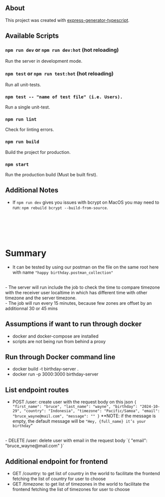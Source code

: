 ## About

This project was created with [express-generator-typescript](https://github.com/seanpmaxwell/express-generator-typescript).


## Available Scripts

### `npm run dev` or `npm run dev:hot` (hot reloading)

Run the server in development mode.

### `npm test` or `npm run test:hot` (hot reloading)

Run all unit-tests.

### `npm test -- "name of test file" (i.e. Users).`

Run a single unit-test.

### `npm run lint`

Check for linting errors.

### `npm run build`

Build the project for production.

### `npm start`

Run the production build (Must be built first).


## Additional Notes

- If `npm run dev` gives you issues with bcrypt on MacOS you may need to run: `npm rebuild bcrypt --build-from-source`. 
<br>
<br>
<br>
<br>

# Summary
- It can be tested by using our postman on the file on the same root here with name `"happy birthday.postman_collection"`
<br>
- The server will run include the job to check the time to compare timezone with the receiver user localtime in which has different time with other timezone and the server timezone.
<br>
- The job will run every 15 minutes, because few zones are offset by an additionnal 30 or 45 mins

## Assumptions if want to run through docker
- docker and docker-compose are installed
- scripts are not being run from behind a proxy

## Run through Docker command line
- docker build -t birthday-server .
- docker run -p 3000:3000 birthday-server


## List endpoint routes
- POST /user: create user with the request body on this json
`{
    "first_name": "bruce",
    "last_name": "wayne",
    "birthday": "2024-10-29",
    "country": "Indonesia",
    "timezone": "Pacific/Samoa",
    "email": "bruce_wayne@mail.com",
    "message": ""
}`
**NOTE: if the message is empty, the default message will be `"Hey, {full_name} it’s your birthday”`
<br>
- DELETE /user: delete user with email in the request body
`{
    "email": "bruce_wayne@mail.com"
}`
<br>

## Additional endpoint for frontend
- GET /country: to get list of country in the world to facilitate the frontend fetching the list of country for user to choose
- GET /timezone: to get list of timezones in the world to facilitate the frontend fetching the list of timezones for user to choose